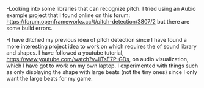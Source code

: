 -Looking into some libraries that can recognize pitch. I tried using an Aubio example project that I found online on this forum: https://forum.openframeworks.cc/t/pitch-detection/3807/2 but there are some build errors.

-I have ditched my previous idea of pitch detection since I have found a more interesting project idea to work on which requires the of sound library and shapes. I have followed a youtube tutorial, https://www.youtube.com/watch?v=IiTsE7P-GDs, on audio visualization, which I have got to work on my own laptop. I experimented with things such as only displaying the shape with large beats (not the tiny ones) since I only want the large beats for my game.
